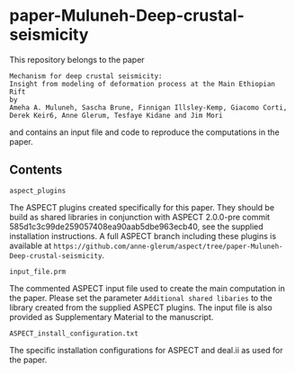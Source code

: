 # paper-Muluneh-Deep-crustal-seismicity

This repository belongs to the paper

    Mechanism for deep crustal seismicity: 
    Insight from modeling of deformation process at the Main Ethiopian Rift
    by
    Ameha A. Muluneh, Sascha Brune, Finnigan Illsley-Kemp, Giacomo Corti, 
    Derek Keir6, Anne Glerum, Tesfaye Kidane and Jim Mori

and contains an input file and code to reproduce the computations in the paper.

Contents
--------
``aspect_plugins``

The ASPECT plugins created specifically for this paper. They should be build as shared libraries in conjunction with ASPECT 2.0.0-pre commit 585d1c3c99de259057408ea90aab5dbe963ecb40, see the supplied installation instructions. A full ASPECT branch including these plugins is available at ``https://github.com/anne-glerum/aspect/tree/paper-Muluneh-Deep-crustal-seismicity``.

``input_file.prm``

The commented ASPECT input file used to create the main computation in the paper. Please set the parameter ``Additional shared libaries`` to the library created from the supplied ASPECT plugins. The input file is also provided as Supplementary Material to the manuscript.

``ASPECT_install_configuration.txt``

The specific installation configurations for ASPECT and deal.ii as used for the paper.

